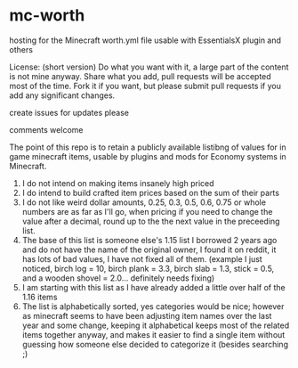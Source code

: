 # mc-worth
hosting for the Minecraft worth.yml file usable with EssentialsX plugin and others

License: (short version) Do what you want with it, a large part of the content is not mine anyway.  Share what you add, pull requests will be accepted most of the time.  Fork it if you want, but please submit pull requests if you add any significant changes.

create issues for updates please

comments welcome

The point of this repo is to retain a publicly available listibng of values for in game minecraft items, usable by plugins and mods for Economy systems in Minecraft.


1. I do not intend on making items insanely high priced
1. I do intend to build crafted item prices based on the sum of their parts
1. I do not like weird dollar amounts, 0.25, 0.3, 0.5, 0.6, 0.75 or whole numbers are as far as I'll go, when pricing if you need to change the value after a decimal, round up to the the next value in the preceeding list.
1. The base of this list is someone else's 1.15 list I borrowed 2 years ago and do not have the name of the original owner, I found it on reddit, it has lots of bad values, I have not fixed all of them. (example I just noticed, birch log = 10, birch plank = 3.3, birch slab = 1.3, stick = 0.5, and a wooden shovel = 2.0... definitely needs fixing)
1. I am starting with this list as I have already added a little over half of the 1.16 items
1. The list is alphabetically sorted, yes categories would be nice; however as minecraft seems to have been adjusting item names over the last year and some change, keeping it alphabetical keeps most of the related items together anyway, and makes it easier to find a single item without guessing how someone else decided to categorize it (besides searching ;)
